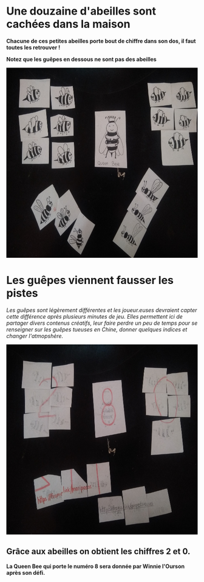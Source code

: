 # Une douzaine d'abeilles sont cachées dans la maison

**Chacune de ces petites abeilles porte bout de chiffre dans son dos, il faut toutes les retrouver !**

**Notez que les guêpes en dessous ne sont pas des abeilles**

 <img src="../img/queenbee.jpg" width="750" height="500">
 
 # Les guêpes viennent fausser les pistes
 
*Les guêpes sont légèrement différentes et les joueur.euses devraient capter cette différence après plusieurs minutes de jeu. Elles permettent ici de partager divers contenus créatifs, leur faire perdre un peu de temps pour se renseigner sur les guêpes tueuses en Chine, donner quelques indices et changer l'atmopshère.*
 
 <img src="../img/queenbee2.jpg" width="750" height="500">

## Grâce aux abeilles on obtient les chiffres 2 et 0.
**La Queen Bee qui porte le numéro 8 sera donnée par Winnie l'Ourson après son défi.**

